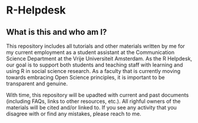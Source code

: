 # R-Helpdesk

## What is this and who am I?
This repository includes all tutorials and other materials written by me for my current employment as a student assistant at the Communication Science Department 
at the Vrije Universiteit Amsterdam.
As the R Helpdesk, our goal is to support both students and teaching staff with learning and using R in social science research. 
As a faculty that is currently moving towards embracing Open Science principles, it is important to be transparent and genuine.

With time, this repository will be upadted with current and past documents (including FAQs, links to other resources, etc.).
All righful owners of the materials will be cited and/or linked to.
If you see any activity that you disagree with or find any mistakes, please reach to me.
